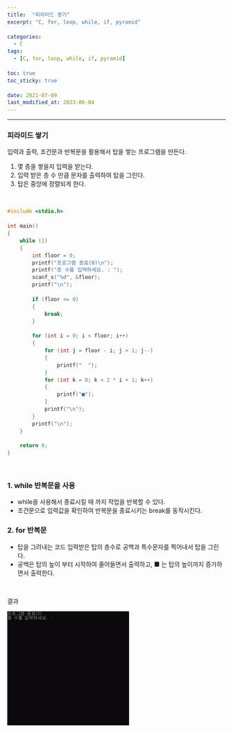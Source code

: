 ```yaml
---
title:  "피라미드 쌓기"
excerpt: "C, for, loop, while, if, pyramid"

categories:
  - C
tags:
  - [C, for, loop, while, if, pyramid]

toc: true
toc_sticky: true
 
date: 2021-07-09
last_modified_at: 2023-06-04
---  
```


***

### 피라미드 쌓기  
입력과 출력, 조건문과 반복문을 활용해서 탑을 쌓는 프로그램을 만든다.  

1. 몇 층을 쌓을지 입력을 받는다.
2. 입력 받은 층 수 만큼 문자를 출력하여 탑을 그린다.
3. 탑은 중앙에 정렬되게 한다.  

<br/>

```c
#include <stdio.h>

int main()
{
	while (1)
	{
		int floor = 0;
		printf("프로그램 종료(0)\n");
		printf("층 수를 입력하세요. : ");
		scanf_s("%d", &floor);
		printf("\n");

		if (floor <= 0)
		{
			break;
		}

		for (int i = 0; i < floor; i++)
		{
			for (int j = floor - i; j > 1; j--)
			{
				printf("  ");
			}
			for (int k = 0; k < 2 * i + 1; k++)
			{
				printf("■");
			}
			printf("\n");
		}
		printf("\n");
	}

	return 0;
}
```

<br/>  

### 1. while 반복문을 사용  
  * while을 사용해서 종료시킬 때 까지 작업을 반복할 수 있다. 
  * 조건문으로 입력값을 확인하여 반복문을 종료시키는 break를 동작시킨다.  

### 2. for 반복문  
  * 탑을 그려내는 코드 입력받은 탑의 층수로 공백과 특수문자를 찍어내서 탑을 그린다.  
  * 공백은 탑의 높이 부터 시작하여 줄어들면서 출력하고, ■ 는 탑의 높이까지 증가하면서 출력한다. 
  
<br/>
  
결과  
  
![using_loop_create_pyramid](/assets/images/posting/20210709/using_loop_create_pyramid.gif)  

